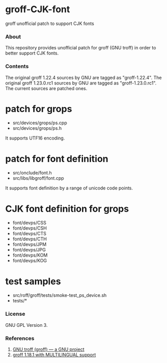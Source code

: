 groff-CJK-font
==============

groff unofficial patch to support CJK fonts

### About

This repository provides unofficial patch for groff (GNU troff)
in order to better support CJK fonts.


### Contents

The original groff 1.22.4 sources by GNU are tagged as "groff-1.22.4".
The original groff 1.23.0.rc1 sources by GNU are tagged as "groff-1.23.0.rc1".
The current sources are patched ones.

# patch for grops
- src/devices/grops/ps.cpp
- src/devices/grops/ps.h

It supports UTF16 encoding.

# patch for font definition
- src/onclude/font.h
- src/libs/libgroff/font.cpp

It supports font definition by a range of unicode code points.

# CJK font definition for grops
- font/devps/CSS
- font/devps/CSH
- font/devps/CTS
- font/devps/CTH
- font/devps/JPM
- font/devps/JPG
- font/devps/KOM
- font/devps/KOG

# test samples
- src/roff/groff/tests/smoke-test_ps_device.sh
- tests/*


### License

GNU GPL Version 3.


### References

1. [GNU troff (groff) — a GNU project](https://www.gnu.org/software/groff/)
2. [groff 1.18.1 with MULTILINGUAL support](https://answers.launchpad.net/ubuntu/+source/groff/1.18.1.1-12)

